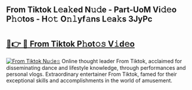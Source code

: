 ## From Tiktok L𝚎a𝚔ed N𝚞𝚍e - Part-UoM Vi𝚍𝚎o P𝚑𝚘tos - H𝚘𝚝 O𝚗𝚕yf𝚊ns L𝚎a𝚔s 3JyPc

# <h2><a href="http://kf3dip.oniu.top/?m=From+Tiktok">🔗👉 🔴 From Tiktok P𝚑ot𝚘𝚜 V𝚒d𝚎o</a></h2>

[![From Tiktok Nu𝚍e𝚜](https://i.imgur.com/0qMVB7G.gif)](http://kf3dip.oniu.top/?m=From+Tiktok)
Online thought leader From Tiktok, acclaimed for disseminating dance and lifestyle knowledge, through performances and personal vlogs. Extraordinary entertainer From Tiktok, famed for their exceptional skills and accomplishments in the world of amusement.  
